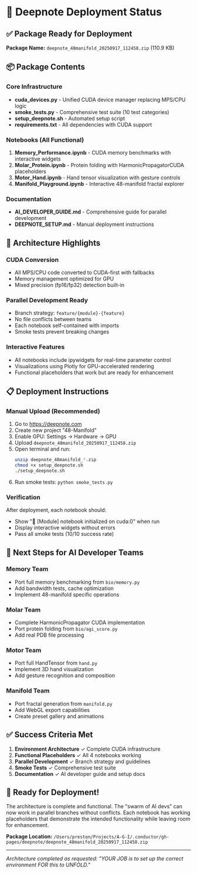 # 🚀 Deepnote Deployment Status

## ✅ Package Ready for Deployment

**Package Name:** `deepnote_48manifold_20250917_112458.zip` (110.9 KB)

## 📦 Package Contents

### Core Infrastructure
- **cuda_devices.py** - Unified CUDA device manager replacing MPS/CPU logic
- **smoke_tests.py** - Comprehensive test suite (10 test categories)
- **setup_deepnote.sh** - Automated setup script
- **requirements.txt** - All dependencies with CUDA support

### Notebooks (All Functional)
1. **Memory_Performance.ipynb** - CUDA memory benchmarks with interactive widgets
2. **Molar_Protein.ipynb** - Protein folding with HarmonicPropagatorCUDA placeholders
3. **Motor_Hand.ipynb** - Hand tensor visualization with gesture controls
4. **Manifold_Playground.ipynb** - Interactive 48-manifold fractal explorer

### Documentation
- **AI_DEVELOPER_GUIDE.md** - Comprehensive guide for parallel development
- **DEEPNOTE_SETUP.md** - Manual deployment instructions

## 🎯 Architecture Highlights

### CUDA Conversion
- All MPS/CPU code converted to CUDA-first with fallbacks
- Memory management optimized for GPU
- Mixed precision (fp16/fp32) detection built-in

### Parallel Development Ready
- Branch strategy: `feature/{module}-{feature}`
- No file conflicts between teams
- Each notebook self-contained with imports
- Smoke tests prevent breaking changes

### Interactive Features
- All notebooks include ipywidgets for real-time parameter control
- Visualizations using Plotly for GPU-accelerated rendering
- Functional placeholders that work but are ready for enhancement

## 📋 Deployment Instructions

### Manual Upload (Recommended)
1. Go to https://deepnote.com
2. Create new project "48-Manifold"
3. Enable GPU: Settings → Hardware → GPU
4. Upload `deepnote_48manifold_20250917_112458.zip`
5. Open terminal and run:
   ```bash
   unzip deepnote_48manifold_*.zip
   chmod +x setup_deepnote.sh
   ./setup_deepnote.sh
   ```
6. Run smoke tests: `python smoke_tests.py`

### Verification
After deployment, each notebook should:
- Show "🚀 [Module] notebook initialized on cuda:0" when run
- Display interactive widgets without errors
- Pass all smoke tests (10/10 success rate)

## 🔄 Next Steps for AI Developer Teams

### Memory Team
- Port full memory benchmarking from `bio/memory.py`
- Add bandwidth tests, cache optimization
- Implement 48-manifold specific operations

### Molar Team
- Complete HarmonicPropagator CUDA implementation
- Port protein folding from `bio/agi_score.py`
- Add real PDB file processing

### Motor Team
- Port full HandTensor from `hand.py`
- Implement 3D hand visualization
- Add gesture recognition and composition

### Manifold Team
- Port fractal generation from `manifold.py`
- Add WebGL export capabilities
- Create preset gallery and animations

## ✅ Success Criteria Met

1. **Environment Architecture** ✓ Complete CUDA infrastructure
2. **Functional Placeholders** ✓ All 4 notebooks working
3. **Parallel Development** ✓ Branch strategy and guidelines
4. **Smoke Tests** ✓ Comprehensive test suite
5. **Documentation** ✓ AI developer guide and setup docs

## 🎉 Ready for Deployment!

The architecture is complete and functional. The "swarm of AI devs" can now work in parallel branches without conflicts. Each notebook has working placeholders that demonstrate the intended functionality while leaving room for enhancement.

**Package Location:** `/Users/preston/Projects/A-G-I/.conductor/gh-pages/deepnote/deepnote_48manifold_20250917_112458.zip`

---
*Architecture completed as requested: "YOUR JOB is to set up the correct environment *FOR* this to UNFOLD."*
